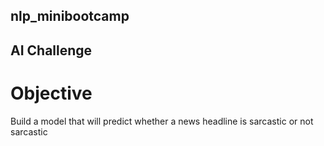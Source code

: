 ## nlp_minibootcamp
## AI Challenge
# Objective
Build a model that will predict whether a news headline is sarcastic or not sarcastic

